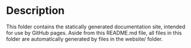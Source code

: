 # Description

This folder contains the statically generated documentation site, intended for use by GitHub pages. Aside from this README.md file, all files in this folder are automatically generated by files in the website/ folder.